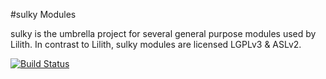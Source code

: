 #sulky Modules

sulky is the umbrella project for several general purpose modules used by Lilith.
In contrast to Lilith, sulky modules are licensed LGPLv3 & ASLv2.

[![Build Status](https://travis-ci.org/huxi/sulky.png?branch=master)](https://travis-ci.org/huxi/sulky) 
